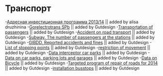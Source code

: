Транспорт
======
-[Адресная инвестиционная программа 2013/14](http://gov.spb.ru/static/writable/ckeditor/uploads/2012/10/02/Adresnaja-investicionnaja-programma-na-2012-god-i-na-planovyj-period-2013-i-2014-godov.pdf) || added by alisa druzhinina
-[Gorelectrotrans SPb](http://www.electrotrans.spb.ru/116/page8.html) || added by Gutdesign 
-[Transportation of passengers](http://petrostat.gks.ru/wps/wcm/connect/rosstat_ts/petrostat/resources/58caa0804132c8b4968ef7367ccd0f13/02pass_o.pdf) || added by Gutdesign 
-[Accident on road transport](http://petrostat.gks.ru/wps/wcm/connect/rosstat_ts/petrostat/resources/0a868f004d2bfc73b55ebdf30c79bfa3/03dtp_o.pdf) || added by Gutdesign 
-[Subway. The number of passengers at the stations](http://www.metro-spb.ru/statistika.htm#1) || added by Gutdesign 
-[GIBDD. Reported accidents and fines](http://www.gibdd.ru/stat/) || added by Gutdesign 
-[List of stopping points](http://data.gov.spb.ru/datasets/6294/) || added by Gutdesign 
-[restriction of movement](http://www.gati-online.ru/index.php?option=com_content&view=article&id=70&Itemid=74) || added by Gutdesign 
-[Data interceptor car parks](http://www.gcag-test.ru/%D0%BF%D0%B5%D1%80%D0%B5%D1%85%D0%B2%D0%B0%D1%82%D1%8B%D0%B2%D0%B0%D1%8E%D1%89%D0%B8%D0%B5-%D0%B0%D0%B2%D1%82%D0%BE%D1%81%D1%82%D0%BE%D1%8F%D0%BD%D0%BA%D0%B8) || added by Gutdesign 
-[Data on car parks, parking lots and garages](http://data.gov.spb.ru/datasets/6780/) || added by Gutdesign 
-[Data on Bicycle](http://www.velobike-spb.ru/LocationsMap.aspx) || added by Gutdesign 
-[Targeted program of repair of roads for 2014](http://data.gov.spb.ru/datasets/6073/) || added by Gutdesign 
-[installation busstops](http://data.gov.spb.ru/datasets/5925/) || added by Gutdesign 

